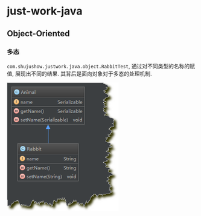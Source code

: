 # just-work-java

## Object-Oriented

### 多态
`com.shujushow.justwork.java.object.RabbitTest`, 通过对不同类型的名称的赋值, 展现出不同的结果. 其背后是面向对象对于多态的处理机制.

![png](doc/img/object/object_001_inherit.png)